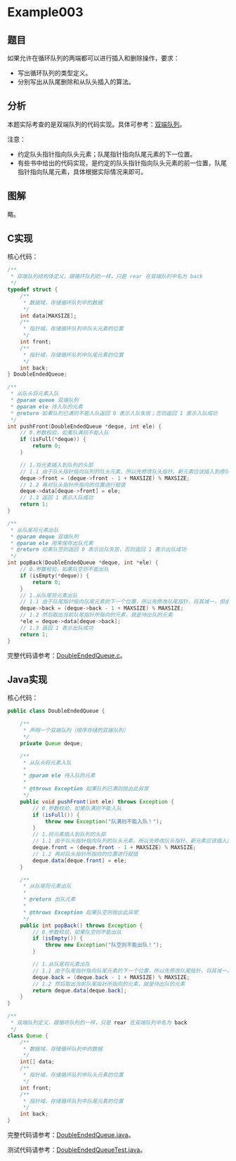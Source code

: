 # Example003

## 题目

如果允许在循环队列的两端都可以进行插入和删除操作，要求：
- 写出循环队列的类型定义。
- 分别写出从队尾删除和从队头插入的算法。





## 分析

本题实际考查的是双端队列的代码实现。具体可参考：[双端队列](https://github.com/lcl100/data-structure-learning/blob/main/src/%E9%98%9F%E5%88%97/%E6%96%87%E6%A1%A3/%E5%8F%8C%E7%AB%AF%E9%98%9F%E5%88%97.md)。

注意：

- 约定队头指针指向队头元素；队尾指针指向队尾元素的下一位置。
- 有些书中给出的代码实现，是约定的队头指针指向队头元素的前一位置，队尾指针指向队尾元素，具体根据实际情况来即可。



## 图解

略。



## C实现

核心代码：

```c
/**
 * 双端队列结构体定义，跟循环队列的一样，只是 rear 在双端队列中名为 back
 */
typedef struct {
    /**
     * 数据域，存储循环队列中的数据
     */
    int data[MAXSIZE];
    /**
     * 指针域，存储循环队列中队头元素的位置
     */
    int front;
    /**
     * 指针域，存储循环队列中队尾元素的位置
     */
    int back;
} DoubleEndedQueue;

/**
 * 从队头将元素入队
 * @param queue 双端队列
 * @param ele 待入队的元素
 * @return 如果队列已满则不能入队返回 0 表示入队失败；否则返回 1 表示入队成功
 */
int pushFront(DoubleEndedQueue *deque, int ele) {
    // 0.参数校验，如果队满则不能入队
    if (isFull(*deque)) {
        return 0;
    }

    // 1.将元素插入到队列的头部
    // 1.1 由于队头指针指向队列的队头元素，所以先修改队头指针。新元素应该插入到原队头元素的前面，所以要队头指针减一，因为是循环队列，所以要对 MAXSIZE 取余
    deque->front = (deque->front - 1 + MAXSIZE) % MAXSIZE;
    // 1.2 再对队头指针所指向的位置进行赋值
    deque->data[deque->front] = ele;
    // 1.3 返回 1 表示入队成功
    return 1;
}

/**
 * 从队尾将元素出队
 * @param deque 双端队列
 * @param ele 用来保存出队元素
 * @return 如果队空则返回 0 表示出队失败，否则返回 1 表示出队成功
 */
int popBack(DoubleEndedQueue *deque, int *ele) {
    // 0.参数校验，如果队空则不能出队
    if (isEmpty(*deque)) {
        return 0;
    }
    // 1.从队尾将元素出队
    // 1.1 由于队尾指针指向队尾元素的下一个位置，所以先修改队尾指针，将其减一，但由于是循环队列，所以要对 MAXSIZE 取余
    deque->back = (deque->back - 1 + MAXSIZE) % MAXSIZE;
    // 1.2 然后取出当前队尾指针所指向的元素，就是待出队的元素
    *ele = deque->data[deque->back];
    // 1.3 返回 1 表示出队成功
    return 1;
}
```

完整代码请参考：[DoubleEndedQueue.c](https://github.com/lcl100/data-structure-learning/blob/main/src/%E9%98%9F%E5%88%97/%E4%BB%A3%E7%A0%81/DoubleEndedQueue.c)。





## Java实现

核心代码：

```java
public class DoubleEndedQueue {

    /**
     * 声明一个双端队列（顺序存储的双端队列）
     */
    private Queue deque;

    /**
     * 从队头将元素入队
     *
     * @param ele 待入队的元素
     *
     * @throws Exception 如果队列已满则抛出此异常
     */
    public void pushFront(int ele) throws Exception {
        // 0.参数校验，如果队满则不能入队
        if (isFull()) {
            throw new Exception("队满则不能入队！");
        }
        // 1.将元素插入到队列的头部
        // 1.1 由于队头指针指向队列的队头元素，所以先修改队头指针。新元素应该插入到原队头元素的前面，所以要队头指针减一，因为是循环队列，所以要对 MAXSIZE 取余
        deque.front = (deque.front - 1 + MAXSIZE) % MAXSIZE;
        // 1.2 再对队头指针所指向的位置进行赋值
        deque.data[deque.front] = ele;
    }

    /**
     * 从队尾将元素出队
     *
     * @return 出队元素
     *
     * @throws Exception 如果队空则抛出此异常
     */
    public int popBack() throws Exception {
        // 0.参数校验，如果队空则不能出队
        if (isEmpty()) {
            throw new Exception("队空则不能出队！");
        }

        // 1.从队尾将元素出队
        // 1.1 由于队尾指针指向队尾元素的下一个位置，所以先修改队尾指针，将其减一，但由于是循环队列，所以要对 MAXSIZE 取余
        deque.back = (deque.back - 1 + MAXSIZE) % MAXSIZE;
        // 1.2 然后取出当前队尾指针所指向的元素，就是待出队的元素
        return deque.data[deque.back];
    }
}

/**
 * 双端队列定义，跟循环队列的一样，只是 rear 在双端队列中名为 back
 */
class Queue {
    /**
     * 数据域，存储循环队列中的数据
     */
    int[] data;
    /**
     * 指针域，存储循环队列中队头元素的位置
     */
    int front;
    /**
     * 指针域，存储循环队列中队尾元素的位置
     */
    int back;
}
```

完整代码请参考：[DoubleEndedQueue.java](https://github.com/lcl100/data-structure-learning/blob/main/src/%E9%98%9F%E5%88%97/%E4%BB%A3%E7%A0%81/DoubleEndedQueue.java)。

测试代码请参考：[DoubleEndedQueueTest.java](https://github.com/lcl100/data-structure-learning/blob/main/src/%E9%98%9F%E5%88%97/%E4%BB%A3%E7%A0%81/DoubleEndedQueueTest.java)。
